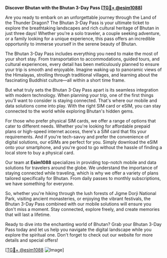 **Discover Bhutan with the Bhutan 3-Day Pass [[TG💪+ @esim1088](https://t.me/s/esim1088)]**

Are you ready to embark on an unforgettable journey through the Land of the Thunder Dragon? The Bhutan 3-Day Pass is your ultimate ticket to explore the breathtaking landscapes and rich cultural heritage of Bhutan in just three days! Whether you're a solo traveler, a couple seeking adventure, or a family looking for a unique experience, this pass offers an incredible opportunity to immerse yourself in the serene beauty of Bhutan.

The Bhutan 3-Day Pass includes everything you need to make the most of your short stay. From transportation to accommodations, guided tours, and cultural experiences, every detail has been meticulously planned to ensure your trip is smooth and enjoyable. Imagine waking up to panoramic views of the Himalayas, strolling through traditional villages, and learning about the fascinating Buddhist culture—all within a short time frame.

But what truly sets the Bhutan 3-Day Pass apart is its seamless integration with modern technology. When planning your trip, one of the first things you'll want to consider is staying connected. That's where our mobile and data solutions come into play. With the right SIM card or eSIM, you can stay connected to the world while exploring Bhutan's hidden gems. 

For those who prefer physical SIM cards, we offer a range of options that cater to different needs. Whether you're looking for affordable prepaid plans or high-speed internet access, there's a SIM card that fits your requirements. And if you're tech-savvy and prefer the convenience of digital solutions, our eSIMs are perfect for you. Simply download the eSIM onto your smartphone, and you're good to go without the hassle of finding a local store to buy a physical card.

Our team at **Esim1088** specializes in providing top-notch mobile and data solutions for travelers around the globe. We understand the importance of staying connected while traveling, which is why we offer a variety of plans tailored specifically for Bhutan. From daily passes to monthly subscriptions, we have something for everyone.

So, whether you're hiking through the lush forests of Jigme Dorji National Park, visiting ancient monasteries, or enjoying the vibrant festivals, the Bhutan 3-Day Pass combined with our mobile solutions will ensure you don't miss a moment. Stay connected, explore freely, and create memories that will last a lifetime.

Ready to dive into the enchanting world of Bhutan? Grab your Bhutan 3-Day Pass today and let us help you navigate the digital landscape while you explore the spiritual one. Don't forget to check out our website for more details and special offers!

[[TG💪+ @esim1088](https://t.me/s/esim1088) ![Image](https://i.postimg.cc/Y0z9fWf4/image.png)]